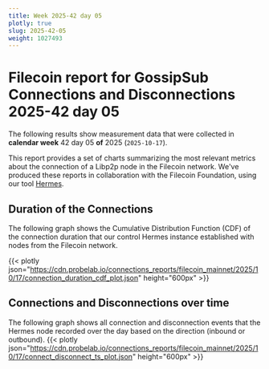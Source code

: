 ```yaml
---
title: Week 2025-42 day 05
plotly: true
slug: 2025-42-05
weight: 1027493
---
```


# Filecoin report for GossipSub Connections and Disconnections 2025-42 day 05

The following results show measurement data that were collected in **calendar week** 42  day 05 **of** 
2025 (`2025-10-17`).

This report provides a set of charts summarizing the most relevant metrics about the connection of a Libp2p node in the Filecoin network.
We've produced these reports in collaboration with the Filecoin Foundation, using our tool [Hermes](/tools/hermes/).

## Duration of the Connections
The following graph shows the Cumulative Distribution Function (CDF) of the connection duration that our control Hermes instance established with nodes from the Filecoin network.

{{< plotly json="https://cdn.probelab.io/connections_reports/filecoin_mainnet/2025/10/17/connection_duration_cdf_plot.json" height="600px" >}}

## Connections and Disconnections over time
The following graph shows all connection and disconnection events that the Hermes node recorded over the day based on the direction (inbound or outbound).
{{< plotly json="https://cdn.probelab.io/connections_reports/filecoin_mainnet/2025/10/17/connect_disconnect_ts_plot.json" height="600px" >}}